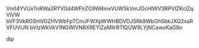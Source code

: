 Vm14YVUxTnRWa2RYV0d4WFlrZG9WRmxVUW5kVmJGcHlWV3RPVlZKclZqVlVW
bVF3VkRGSmVGZHVWbFpTCmJFWXpWWHBDVDJSRk9WbGhSbkJXQ2xaRVFUVlJN
bVIzWkVkV1NGWlVNRXREYlZaMllrRTlQUW9LYjNCawoKaG9o

dip
